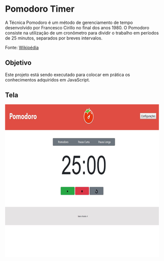<h1>Pomodoro Timer</h1>
<p>A Técnica Pomodoro é um método de gerenciamento de tempo desenvolvido por Francesco Cirillo no final dos anos 1980. O Pomodoro consiste na utilização de um cronômetro para dividir o trabalho em períodos de 25 minutos, separados por breves intervalos.

Fonte: 
<a href="https://pt.wikipedia.org/wiki/T%C3%A9cnica_pomodoro">Wikipédia</a>
</p>

<h2>Objetivo</h2>
<p>Este projeto está sendo executado para colocar em prática os conhecimentos adquiridos em JavaScript.</p>

<h2>Tela</h2>
<img src="imagens/Index.JPG" width="750px" height="500px">

